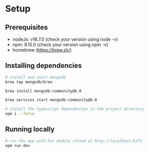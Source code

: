 # Setup

## Prerequisites

- nodeJs: v18.7.0 (check your version using node -v)
- npm: 8.15.0 (check your version using npm -v)
- homebrew (https://brew.sh/)

## Installing dependencies

```bash
# install and start mongodb
brew tap mongodb/brew

brew install mongodb-community@6.0

brew services start mongodb-community@6.0

# install the typescript dependencies in the project directory
npm i --force
```

## Running locally

```bash
# run the app with hot module reload at http://localhost:5173
npm run dev
```
